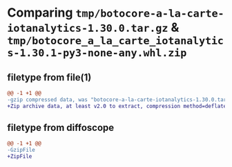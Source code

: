 # Comparing `tmp/botocore-a-la-carte-iotanalytics-1.30.0.tar.gz` & `tmp/botocore_a_la_carte_iotanalytics-1.30.1-py3-none-any.whl.zip`

## filetype from file(1)

```diff
@@ -1 +1 @@
-gzip compressed data, was "botocore-a-la-carte-iotanalytics-1.30.0.tar", last modified: Tue Jul  4 01:44:32 2023, max compression
+Zip archive data, at least v2.0 to extract, compression method=deflate
```

## filetype from diffoscope

```diff
@@ -1 +1 @@
-GzipFile
+ZipFile
```

